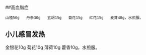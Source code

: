 ##高血脂症

    山楂50g   丹参30g   玄胡15g   菊花15g   红花15g   麦芽40g，水煎服。

## 小儿感冒发热

   金银花10g   菊花10g   薄荷10g   藿香10g，水煎服。